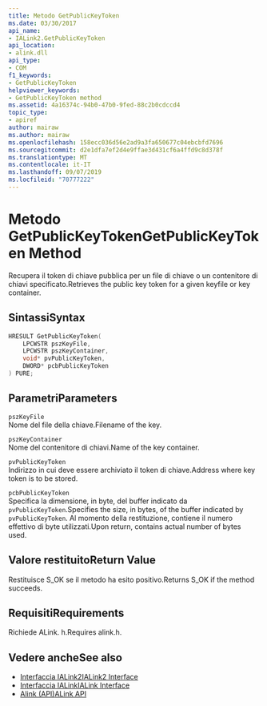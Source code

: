 ```yaml
---
title: Metodo GetPublicKeyToken
ms.date: 03/30/2017
api_name:
- IALink2.GetPublicKeyToken
api_location:
- alink.dll
api_type:
- COM
f1_keywords:
- GetPublicKeyToken
helpviewer_keywords:
- GetPublicKeyToken method
ms.assetid: 4a16374c-94b0-47b0-9fed-88c2b0cdccd4
topic_type:
- apiref
author: mairaw
ms.author: mairaw
ms.openlocfilehash: 158ecc036d56e2ad9a3fa650677c04ebcbfd7696
ms.sourcegitcommit: d2e1dfa7ef2d4e9ffae3d431cf6a4ffd9c8d378f
ms.translationtype: MT
ms.contentlocale: it-IT
ms.lasthandoff: 09/07/2019
ms.locfileid: "70777222"
---
```

# <a name="getpublickeytoken-method"></a><span data-ttu-id="58ea3-102">Metodo GetPublicKeyToken</span><span class="sxs-lookup"><span data-stu-id="58ea3-102">GetPublicKeyToken Method</span></span>
<span data-ttu-id="58ea3-103">Recupera il token di chiave pubblica per un file di chiave o un contenitore di chiavi specificato.</span><span class="sxs-lookup"><span data-stu-id="58ea3-103">Retrieves the public key token for a given keyfile or key container.</span></span>  
  
## <a name="syntax"></a><span data-ttu-id="58ea3-104">Sintassi</span><span class="sxs-lookup"><span data-stu-id="58ea3-104">Syntax</span></span>  
  
```cpp  
HRESULT GetPublicKeyToken(  
    LPCWSTR pszKeyFile,  
    LPCWSTR pszKeyContainer,  
    void* pvPublicKeyToken,  
    DWORD* pcbPublicKeyToken  
) PURE;  
```  
  
## <a name="parameters"></a><span data-ttu-id="58ea3-105">Parametri</span><span class="sxs-lookup"><span data-stu-id="58ea3-105">Parameters</span></span>  
 `pszKeyFile`  
 <span data-ttu-id="58ea3-106">Nome del file della chiave.</span><span class="sxs-lookup"><span data-stu-id="58ea3-106">Filename of the key.</span></span>  
  
 `pszKeyContainer`  
 <span data-ttu-id="58ea3-107">Nome del contenitore di chiavi.</span><span class="sxs-lookup"><span data-stu-id="58ea3-107">Name of the key container.</span></span>  
  
 `pvPublicKeyToken`  
 <span data-ttu-id="58ea3-108">Indirizzo in cui deve essere archiviato il token di chiave.</span><span class="sxs-lookup"><span data-stu-id="58ea3-108">Address where key token is to be stored.</span></span>  
  
 `pcbPublicKeyToken`  
 <span data-ttu-id="58ea3-109">Specifica la dimensione, in byte, del buffer indicato da `pvPublicKeyToken`.</span><span class="sxs-lookup"><span data-stu-id="58ea3-109">Specifies the size, in bytes, of the buffer indicated by `pvPublicKeyToken`.</span></span> <span data-ttu-id="58ea3-110">Al momento della restituzione, contiene il numero effettivo di byte utilizzati.</span><span class="sxs-lookup"><span data-stu-id="58ea3-110">Upon return, contains actual number of bytes used.</span></span>  
  
## <a name="return-value"></a><span data-ttu-id="58ea3-111">Valore restituito</span><span class="sxs-lookup"><span data-stu-id="58ea3-111">Return Value</span></span>  
 <span data-ttu-id="58ea3-112">Restituisce S_OK se il metodo ha esito positivo.</span><span class="sxs-lookup"><span data-stu-id="58ea3-112">Returns S_OK if the method succeeds.</span></span>  
  
## <a name="requirements"></a><span data-ttu-id="58ea3-113">Requisiti</span><span class="sxs-lookup"><span data-stu-id="58ea3-113">Requirements</span></span>  
 <span data-ttu-id="58ea3-114">Richiede ALink. h.</span><span class="sxs-lookup"><span data-stu-id="58ea3-114">Requires alink.h.</span></span>  
  
## <a name="see-also"></a><span data-ttu-id="58ea3-115">Vedere anche</span><span class="sxs-lookup"><span data-stu-id="58ea3-115">See also</span></span>

- [<span data-ttu-id="58ea3-116">Interfaccia IALink2</span><span class="sxs-lookup"><span data-stu-id="58ea3-116">IALink2 Interface</span></span>](ialink2-interface.md)
- [<span data-ttu-id="58ea3-117">Interfaccia IALink</span><span class="sxs-lookup"><span data-stu-id="58ea3-117">IALink Interface</span></span>](ialink-interface.md)
- [<span data-ttu-id="58ea3-118">Alink (API)</span><span class="sxs-lookup"><span data-stu-id="58ea3-118">ALink API</span></span>](index.md)
